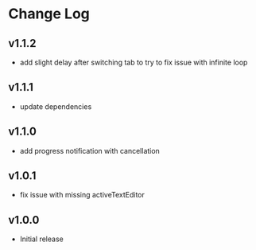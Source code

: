 # Change Log

## v1.1.2

- add slight delay after switching tab to try to fix issue with infinite loop

## v1.1.1

- update dependencies

## v1.1.0

- add progress notification with cancellation

## v1.0.1

- fix issue with missing activeTextEditor

## v1.0.0

- Initial release